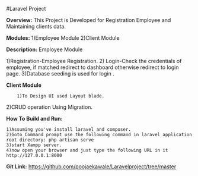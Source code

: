 #Laravel Project

**Overview:**
	This Project is Developed for Registration Employee and Maintaining clients data.

**Modules:**
	1)Employee Module
	2)Client Module

**Description:**
Employee Module

1)Registration-Employee Registration.
2) Login-Check the credentials of employee, if matched redirect to dashboard otherwise redirect to login page.
3)Database seeding is used for login .

**Client Module**

		1)To Design UI used Layout blade.
2)CRUD operation Using Migration.

**How To Build and Run:**

	1)Assuming you've install laravel and composer.
	2)Goto Command prompt use the following command in laravel application root directory: php artisan serve
	3)start Xampp server.
	4)now open your browser and just type the following URL in it
	http://127.0.0.1:8000


**Git Link:**
    https://github.com/poojaekawale/Laravelproject/tree/master






